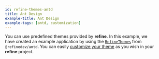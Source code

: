 ```yaml
---
id: refine-themes-antd
title: Ant Design
example-title: Ant Design
example-tags: [antd, customization]
---
```


You can use predefined themes provided by **refine**. In this example, we have created an example application by using the [`RefineThemes`](/docs/ui-integrations/ant-design/theming/index#predefined-themes) from `@refinedev/antd`. You can easily [customize your theme](/docs/ui-integrations/ant-design/theming/index#overriding-the-themes) as you wish in your **refine** project.

<CodeSandboxExample path="theme-antd-demo" />
